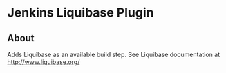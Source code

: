 Jenkins Liquibase Plugin
=================

About
-----
Adds Liquibase as an available build step.  See Liquibase documentation at http://www.liquibase.org/


